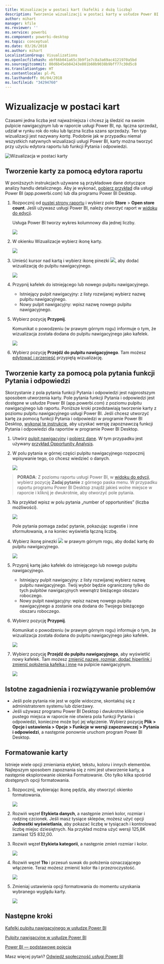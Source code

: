 ```yaml
---
title: Wizualizacje w postaci kart (kafelki z dużą liczbą)
description: Tworzenie wizualizacji w postaci karty w usłudze Power BI
author: mihart
manager: kfile
ms.reviewer: ''
ms.service: powerbi
ms.component: powerbi-desktop
ms.topic: conceptual
ms.date: 03/26/2018
ms.author: mihart
LocalizationGroup: Visualizations
ms.openlocfilehash: ebf66b041a65c3b9f1e7c8a3a69ac4121970a5bd
ms.sourcegitcommit: 80d6b45eb84243e801b60b9038b9bff77c30d5c8
ms.translationtype: HT
ms.contentlocale: pl-PL
ms.lasthandoff: 06/04/2018
ms.locfileid: "34294760"
---
```

# <a name="card-visualizations"></a>Wizualizacje w postaci kart
Czasami jedna liczba jest najważniejsza i chcesz ją śledzić na swoim pulpicie nawigacyjnym lub w raporcie usługi Power BI, np. łączna sprzedaż, udział w rynku rok do roku lub łączna liczba szans sprzedaży. Ten typ wizualizacji jest nazywany *kartą*. Podobnie jak w przypadku niemal wszystkich natywnych wizualizacji usługi Power BI, karty można tworzyć przy użyciu edytora raportu lub funkcji Pytania i odpowiedzi.

![Wizualizacja w postaci karty](media/power-bi-visualization-card/pbi_opptuntiescard.png)

## <a name="create-a-card-using-the-report-editor"></a>Tworzenie karty za pomocą edytora raportu
W poniższych instrukcjach używane są przykładowe dane dotyczące analizy handlu detalicznego. Aby je wykonać, [pobierz przykład](sample-datasets.md) dla usługi Power BI (app.powerbi.com) lub dla programu Power BI Desktop.   

1. Rozpocznij od [pustej strony raportu](power-bi-report-add-page.md) i wybierz pole **Store** \> **Open store count**. Jeśli używasz usługi Power BI, należy otworzyć raport w [widoku do edycji](service-interact-with-a-report-in-editing-view.md).

    Usługa Power BI tworzy wykres kolumnowy dla jednej liczby.

   ![](media/power-bi-visualization-card/pbi_rptnumbertilechart.png)
2. W okienku Wizualizacje wybierz ikonę karty.

   ![](media/power-bi-visualization-card/pbi_changechartcard.png)
6. Umieść kursor nad kartą i wybierz ikonę pinezki ![](media/power-bi-visualization-card/pbi_pintile.png), aby dodać wizualizację do pulpitu nawigacyjnego.

   ![](media/power-bi-visualization-card/power-bi-pin-icon.png)
7. Przypnij kafelek do istniejącego lub nowego pulpitu nawigacyjnego.

   * Istniejący pulpit nawigacyjny: z listy rozwijanej wybierz nazwę pulpitu nawigacyjnego.
   * Nowy pulpit nawigacyjny: wpisz nazwę nowego pulpitu nawigacyjnego.
8. Wybierz pozycję **Przypnij**.

   Komunikat o powodzeniu (w prawym górnym rogu) informuje o tym, że wizualizacja została dodana do pulpitu nawigacyjnego jako kafelek.

   ![](media/power-bi-visualization-card/power-bi-pin-success-message.png)
9. Wybierz pozycję **Przejdź do pulpitu nawigacyjnego**. Tam możesz [edytować i przenieść](service-dashboard-edit-tile.md) przypiętą wizualizację.


## <a name="create-a-card-from-the-qa-question-box"></a>Tworzenie karty za pomocą pola pytania funkcji Pytania i odpowiedzi
Skorzystanie z pola pytania funkcji Pytania i odpowiedzi jest najprostszym sposobem utworzenia karty. Pole pytania funkcji Pytania i odpowiedzi jest dostępne w usłudze Power BI (app.powerbi.com) z poziomu pulpitu nawigacyjnego lub raportu. Poniższe kroki przedstawiają tworzenie karty z poziomu pulpitu nawigacyjnego usługi Power BI. Jeśli chcesz utworzyć kartę za pomocą funkcji Pytania i odpowiedzi w programie Power BI Desktop, [wykonaj te instrukcje](https://powerbi.microsoft.com/en-us/blog/power-bi-desktop-december-feature-summary/#QandA), aby uzyskać wersję zapoznawczą funkcji Pytania i odpowiedzi dla raportów w programie Power BI Desktop.

1. Utwórz [pulpit nawigacyjny](service-dashboards.md) i [pobierz dane](service-get-data.md). W tym przypadku jest używany [przykład Opportunity Analysis](sample-opportunity-analysis.md).

1. W polu pytania w górnej części pulpitu nawigacyjnego rozpocznij wpisywanie tego, co chcesz wiedzieć o danych. 

   ![](media/power-bi-visualization-card/power-bi-q-and-a-box.png)

>**PORADA**: Z poziomu raportu usługi Power BI, w [widoku do edycji](service-reading-view-and-editing-view.md), wybierz pozycję **Zadaj pytanie** z górnego paska menu. W przypadku raportu programu Power BI Desktop znajdź jakieś wolne miejsce w raporcie i kliknij je dwukrotnie, aby otworzyć pole pytania.

3. Na przykład wpisz w polu pytania „number of opportunities” (liczba możliwości).

   ![](media/power-bi-visualization-card/power-bi-q-and-a.png)

   Pole pytania pomaga zadać pytanie, pokazując sugestie i inne sformułowania, a na koniec wyświetla łączną liczbę.  
4. Wybierz ikonę pinezki ![](media/power-bi-visualization-card/pbi_pintile.png) w prawym górnym rogu, aby dodać kartę do pulpitu nawigacyjnego.

   ![](media/power-bi-visualization-card/power-bi-pin.png)
5. Przypnij kartę jako kafelek do istniejącego lub nowego pulpitu nawigacyjnego.

   * Istniejący pulpit nawigacyjny: z listy rozwijanej wybierz nazwę pulpitu nawigacyjnego. Twój wybór będzie ograniczony tylko do tych pulpitów nawigacyjnych wewnątrz bieżącego obszaru roboczego.
   * Nowy pulpit nawigacyjny: wpisz nazwę nowego pulpitu nawigacyjnego a zostanie ona dodana do Twojego bieżącego obszaru roboczego.
6. Wybierz pozycję **Przypnij**.

   Komunikat o powodzeniu (w prawym górnym rogu) informuje o tym, że wizualizacja została dodana do pulpitu nawigacyjnego jako kafelek.  

   ![](media/power-bi-visualization-card/power-bi-success.png)
7. Wybierz pozycję **Przejdź do pulpitu nawigacyjnego**, aby wyświetlić nowy kafelek. Tam możesz [zmienić nazwę, rozmiar, dodać hiperlink i zmienić położenia kafelka i inne](service-dashboard-edit-tile.md) na pulpicie nawigacyjnym.

   ![](media/power-bi-visualization-card/power-bi-pinned.png)

## <a name="considerations-and-troubleshooting"></a>Istotne zagadnienia i rozwiązywanie problemów
- Jeśli pole pytania nie jest w ogóle widoczne, skontaktuj się z administratorem systemu lub dzierżawy.    
- Jeśli używasz programu Power BI Desktop i dwukrotne kliknięcie pustego miejsca w raporcie nie otwiera pola funkcji Pytania i odpowiedzi, konieczne może być jej włączenie.  Wybierz pozycję **Plik > Opcje i ustawienia > Opcje > Funkcje w wersji zapoznawczej > Pytania i odpowiedzi**, a następnie ponownie uruchom program Power BI Desktop.

## <a name="format-a-card"></a>Formatowanie karty
Istnieje wiele opcji zmieniania etykiet, tekstu, koloru i innych elementów. Najlepszym sposobem zapoznania się z nimi jest utworzenie karty, a następnie eksplorowanie okienka Formatowanie. Oto tylko kilka spośród dostępnych opcji formatowania. 

1. Rozpocznij, wybierając ikonę pędzla, aby otworzyć okienko formatowania. 

    ![](media/power-bi-visualization-card/power-bi-format-card.png)
2. Rozwiń węzeł **Etykieta danych**, a następnie zmień kolor, rozmiar i rodzinę czcionek. Jeśli masz tysiące sklepów, możesz użyć opcji **Jednostki wyświetlania**, aby pokazać liczbę w tysiącach i kontrolować liczbę miejsc dziesiętnych. Na przykład można użyć wersji 125,8K zamiast 125 832,00.

3.  Rozwiń węzeł **Etykieta kategorii**, a następnie zmień rozmiar i kolor.

    ![](media/power-bi-visualization-card/power-bi-card-format.png)

4. Rozwiń węzeł **Tło** i przesuń suwak do położenia oznaczającego włączenie.  Teraz możesz zmienić kolor tła i przezroczystość.

    ![](media/power-bi-visualization-card/power-bi-format-color.png)

5. Zmieniaj ustawienia opcji formatowania do momentu uzyskania wybranego wyglądu karty. 

    ![](media/power-bi-visualization-card/power-bi-formatted.png)

## <a name="next-steps"></a>Następne kroki
[Kafelki pulpitu nawigacyjnego w usłudze Power BI](service-dashboard-tiles.md)

[Pulpity nawigacyjne w usłudze Power BI](service-dashboards.md)

[Power BI — podstawowe pojęcia](service-basic-concepts.md)

Masz więcej pytań? [Odwiedź społeczność usługi Power BI](http://community.powerbi.com/)
